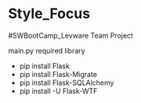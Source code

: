 # Style_Focus
#SWBootCamp_Levware Team Project

main.py required library
- pip install Flask
- pip install Flask-Migrate
- pip install Flask-SQLAlchemy
- pip install -U Flask-WTF
